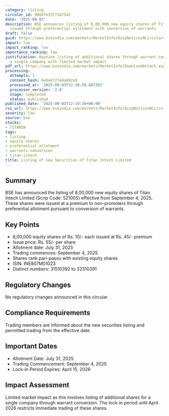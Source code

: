 ```yaml
---
category: listing
circular_id: 98ebfe33f73a7542
date: '2025-09-03'
description: BSE announces listing of 8,00,000 new equity shares of Titan Intech Limited
  issued through preferential allotment with conversion of warrants.
draft: false
guid: https://www.bseindia.com/markets/MarketInfo/DispNoticesNCirculars.aspx?Noticeid={BFC35D59-CD46-4A79-8207-19321D9793C6}&noticeno=20250903-20&dt=09/03/2025&icount=20&totcount=21&flag=0
impact: low
impact_ranking: low
importance_ranking: low
justification: Routine listing of additional shares through warrant conversion for
  a single company with limited market impact
pdf_url: https://www.bseindia.com/markets/MarketInfo/DownloadAttach.aspx?id=20250903-20&attachedId=
processing:
  attempts: 1
  content_hash: 6e0a6727e8a082a9
  processed_at: '2025-09-03T12:38:59.687392'
  processor_version: '2.0'
  stage: completed
  status: published
published_date: '2025-09-03T12:19:18+00:00'
rss_url: https://www.bseindia.com/markets/MarketInfo/DispNoticesNCirculars.aspx?Noticeid={BFC35D59-CD46-4A79-8207-19321D9793C6}&noticeno=20250903-20&dt=09/03/2025&icount=20&totcount=21&flag=0
severity: low
source: bse
stocks:
- TITANIN
tags:
- listing
- equity-shares
- preferential-allotment
- warrants-conversion
- titan-intech
title: Listing of new Securities of Titan Intech Limited
---
```


## Summary

BSE has announced the listing of 8,00,000 new equity shares of Titan Intech Limited (Scrip Code: 521005) effective from September 4, 2025. These shares were issued at a premium to non-promoters through preferential allotment pursuant to conversion of warrants.

## Key Points

- 8,00,000 equity shares of Rs. 10/- each issued at Rs. 45/- premium
- Issue price: Rs. 55/- per share
- Allotment date: July 31, 2025
- Trading commences: September 4, 2025
- Shares rank pari-passu with existing equity shares
- ISIN: INE807M01023
- Distinct numbers: 31510392 to 32310391

## Regulatory Changes

No regulatory changes announced in this circular.

## Compliance Requirements

Trading members are informed about the new securities listing and permitted trading from the effective date.

## Important Dates

- Allotment Date: July 31, 2025
- Trading Commencement: September 4, 2025
- Lock-in Period Expires: April 15, 2026

## Impact Assessment

Limited market impact as this involves listing of additional shares for a single company through warrant conversion. The lock-in period until April 2026 restricts immediate trading of these shares.